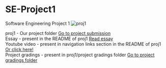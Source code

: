 # SE-Project1
Software Engineering Project 1
![proj1](https://github.com/Harshitha199819/SE-Project1/assets/47849112/5d3764ba-34ee-4f0e-9e28-2b12dd71f611)
<br>

proj1 - Our project folder [Go to project submission](https://github.com/Harshitha199819/SE-Project1/tree/main/proj1) <br>
Essay - present in the README of proj1 [Read essay](https://github.com/Harshitha199819/SE-Project1/blob/main/proj1/README.md#essay-1) <br>
Youtube video - present in navigation links section in the README of proj1 [Or click here!](https://www.youtube.com/watch?v=V5RYZG6PYrQ) <br>
Project gradings - present in proj1/project gradings folder [Go to project gradings folder](https://github.com/Harshitha199819/SE-Project1/tree/main/proj1/project%20gradings) <br>
